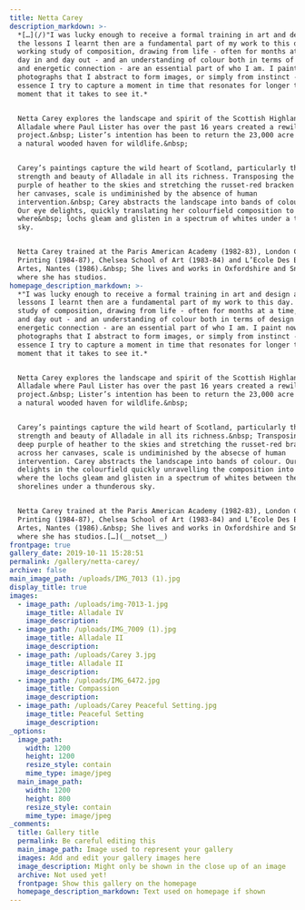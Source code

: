 ```yaml
---
title: Netta Carey
description_markdown: >-
  *[…](/)"I was lucky enough to receive a formal training in art and design and
  the lessons I learnt then are a fundamental part of my work to this day. A
  working study of composition, drawing from life - often for months at a time,
  day in and day out - and an understanding of colour both in terms of design
  and energetic connection - are an essential part of who I am. I paint now from
  photographs that I abstract to form images, or simply from instinct - in
  essence I try to capture a moment in time that resonates for longer than the
  moment that it takes to see it.*


  Netta Carey explores the landscape and spirit of the Scottish Highlands at
  Alladale where Paul Lister has over the past 16 years created a rewilding
  project.&nbsp; Lister’s intention has been to return the 23,000 acre estate to
  a natural wooded haven for wildlife.&nbsp;


  Carey’s paintings capture the wild heart of Scotland, particularly the quiet
  strength and beauty of Alladale in all its richness. Transposing the deep
  purple of heather to the skies and stretching the russet-red bracken across
  her canvases, scale is undiminished by the absence of human
  intervention.&nbsp; Carey abstracts the landscape into bands of colour.&nbsp;
  Our eye delights, quickly translating her colourfield composition to landscape
  where&nbsp; lochs gleam and glisten in a spectrum of whites under a thunderous
  sky.


  Netta Carey trained at the Paris American Academy (1982-83), London College of
  Printing (1984-87), Chelsea School of Art (1983-84) and L’Ecole Des Beaux
  Artes, Nantes (1986).&nbsp; She lives and works in Oxfordshire and Snowdonia
  where she has studios.
homepage_description_markdown: >-
  *"I was lucky enough to receive a formal training in art and design and the
  lessons I learnt then are a fundamental part of my work to this day. A working
  study of composition, drawing from life - often for months at a time, day in
  and day out - and an understanding of colour both in terms of design and
  energetic connection - are an essential part of who I am. I paint now from
  photographs that I abstract to form images, or simply from instinct - in
  essence I try to capture a moment in time that resonates for longer than the
  moment that it takes to see it.*


  Netta Carey explores the landscape and spirit of the Scottish Highlands at
  Alladale where Paul Lister has over the past 16 years created a rewilding
  project.&nbsp; Lister’s intention has been to return the 23,000 acre estate to
  a natural wooded haven for wildlife.&nbsp;


  Carey’s paintings capture the wild heart of Scotland, particularly the quiet
  strength and beauty of Alladale in all its richness.&nbsp; Transposing the
  deep purple of heather to the skies and stretching the russet-red bracken
  across her canvases, scale is undiminished by the absecse of human
  intervention. Carey abstracts the landscape into bands of colour. Our eye
  delights in the colourfield quickly unravelling the composition into landscape
  where the lochs gleam and glisten in a spectrum of whites between the
  shorelines under a thunderous sky.


  Netta Carey trained at the Paris American Academy (1982-83), London College of
  Printing (1984-87), Chelsea School of Art (1983-84) and L’Ecole Des Beaux
  Artes, Nantes (1986).&nbsp; She lives and works in Oxfordshire and Snowdonia
  where she has studios.[…](__notset__)
frontpage: true
gallery_date: 2019-10-11 15:28:51
permalink: /gallery/netta-carey/
archive: false
main_image_path: /uploads/IMG_7013 (1).jpg
display_title: true
images:
  - image_path: /uploads/img-7013-1.jpg
    image_title: Alladale IV
    image_description:
  - image_path: /uploads/IMG_7009 (1).jpg
    image_title: Alladale II
    image_description:
  - image_path: /uploads/Carey 3.jpg
    image_title: Alladale II
    image_description:
  - image_path: /uploads/IMG_6472.jpg
    image_title: Compassion
    image_description:
  - image_path: /uploads/Carey Peaceful Setting.jpg
    image_title: Peaceful Setting
    image_description:
_options:
  image_path:
    width: 1200
    height: 1200
    resize_style: contain
    mime_type: image/jpeg
  main_image_path:
    width: 1200
    height: 800
    resize_style: contain
    mime_type: image/jpeg
_comments:
  title: Gallery title
  permalink: Be careful editing this
  main_image_path: Image used to represent your gallery
  images: Add and edit your gallery images here
  image_description: Might only be shown in the close up of an image
  archive: Not used yet!
  frontpage: Show this gallery on the homepage
  homepage_description_markdown: Text used on homepage if shown
---
```


